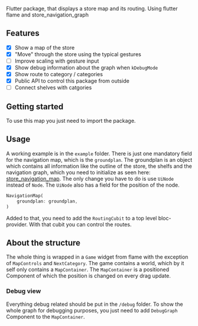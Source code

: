 Flutter package, that displays a store map and its routing.
Using flutter flame and store_navigation_graph

## Features

- [x] Show a map of the store
- [x] "Move" through the store using the typical gestures
- [ ] Improve scaling with gesture input
- [x] Show debug information about the graph when `kDebugMode`
- [x] Show route to category / categories
- [x] Public API to control this package from outside
- [ ] Connect shelves with catgories

## Getting started

To use this map you just need to import the package.

## Usage

A working example is in the `example` folder.
There is just one mandatory field for the navigation map, which is the `groundplan`. The groundplan is an object which contains all information like the outline of the store, the shelfs and the navigation graph, which you need to initialize as seen here: [store_navigation_map](https://github.com/ShoppingNavigation/navigation_graph#readme). The only change you have to do is use `UiNode` instead of `Node`. The `UiNode` also has a field for the position of the node.

```dart
NavigationMap(
    groundplan: groundplan,
)
```

Added to that, you need to add the `RoutingCubit` to a top level bloc-provider. With that cubit you can control the routes.

## About the structure

The whole thing is wrapped in a `Game` widget from flame with the exception of `MapControls` and `NextCategory`.
The game contains a world, which by it self only contains a `MapContainer`. The `MapContainer` is a positioned Component of which the position is changed on every drag update.

### Debug view
Everything debug related should be put in the `/debug` folder. To show the whole graph for debugging purposes, you just need to add `DebugGraph` Component to the `MapContainer`.
